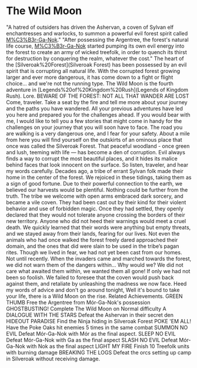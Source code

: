 # The Wild Moon

 
 "A hatred of outsiders has driven the Ashervan, a coven of Sylvan elf enchantresses and warlocks, to summon a powerful evil forest spirit called [M%C3%B3r-Ga-Nok](Mór-Ga-Nok)."
 "After possessing the Argentree, the forest's natural life course, [M%C3%B3r-Ga-Nok](Mór-Ga-Nok) started pumping its own evil energy into the forest to create an army of wicked treefolk, in order to quench its thirst for destruction by conquering the realm, whatever the cost."
The heart of the [Silveroak%20Forest](Silveroak Forest) has been possessed by an evil spirit that is corrupting all natural life. With the corrupted forest growing larger and ever more dangerous, it has come down to a fight or flight choice... and we're not the running type.
The Wild Moon is the fourth adventure in [Legends%20of%20Kingdom%20Rush](Legends of Kingdom Rush).
Lore.
BEWARE OF THE FOREST: NOT ALL THAT WANDER ARE LOST
Come, traveler. Take a seat by the fire and tell me more about your journey and the paths you have wandered. All your previous adventures have led you here and prepared you for the challenges ahead.
If you would bear with me, I would like to tell you a few stories that might come in handy for the challenges on your journey that you will soon have to face. The road you are walking is a very dangerous one, and I fear for your safety. 
About a mile from here you will find yourself on the outskirts of an ominous place that once was called the Silveroak Forest. That peaceful woodland - once green and lush, teeming with life — has become a den of corruption.
Evil always finds a way to corrupt the most beautiful places, and it hides its malice behind faces that look innocent on the surface. So listen, traveler, and hear my words carefully.
Decades ago, a tribe of errant Sylvan folk made their home in the center of the forest. We rejoiced in these tidings, taking them as a sign of good fortune. Due to their powerful connection to the earth, we believed our harvests would be plentiful. Nothing could be further from the truth.
The tribe we welcome with open arms embraced dark sorcery, and became a vile coven. They had been cast out by their kind for their violent behavior and use of forbidden magic. Once they had settled, they openly declared that they would not tolerate anyone crossing the borders of their new territory. Anyone who did not heed their warnings would meet a cruel death.
We quickly learned that their words were anything but empty threats, and we stayed away from their lands, fearing for our lives. Not even the animals who had once walked the forest freely dared approached their domain, and the ones that did were slain to be used in the tribe’s pagan rites.
Though we lived in fear, we had not yet been cast from our homes. Not until recently. When the invaders came and marched towards the forest, we did not warn them of the dangers within… Why would we? We did not care what awaited them within, we wanted them all gone! If only we had not been so foolish. We failed to foresee that the coven would push back against them, and retaliate by unleashing the madness we now face.
Heed my words of advice and don't go around tonight, Well it's bound to take your life, there is a Wild Moon on the rise.
Related Achievements.
 GREEN THUMB
Free the Argentree from Mór-Ga-Nok's possession
 GHOSTBUSTING!
Complete The Wild Moon on Normal difficulty
 A DIALOGUE WITH THE STARS
Defeat the Ashervan in their secret den
 HIDEOUT PARADISE
Find the Ninja hiding in Silveroak Forest
 POKE 'EM ALL!
Have the Poke Oaks hit enemies 5 times in the same combat
 SUMMON NO EVIL
Defeat Mór-Ga-Nok with Mór as the final aspect.
 SLEEP NO EVIL
Defeat Mór-Ga-Nok with Ga as the final aspect
 SLASH NO EVIL
Defeat Mór-Ga-Nok with Nok as the final aspect
 LIGHT MY FIRE
Finish 10 Treefolk units with burning damage
 BREAKING THE LOGS
Defeat the orcs setting up camp in Silveroak without receiving damage.